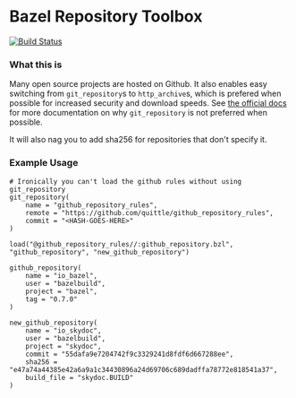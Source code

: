 # Bazel Repository Toolbox

[![Build Status](https://travis-ci.org/quittle/bazel_repository_toolbox.svg?branch=master)](https://travis-ci.org/quittle/bazel_repository_toolbox)

### What this is

Many open source projects are hosted on Github. It also enables easy switching from `git_repository`s to `http_archive`s, which is prefered when possible for increased security and download speeds. See [the official docs](https://docs.bazel.build/versions/master/be/workspace.html) for more documentation on why `git_repository` is not preferred when possible.

It will also nag you to add sha256 for repositories that don't specify it.

### Example Usage

```
# Ironically you can't load the github rules without using git_repository
git_repository(
    name = "github_repository_rules",
    remote = "https://github.com/quittle/github_repository_rules",
    commit = "<HASH-GOES-HERE>"
)

load("@github_repository_rules//:github_repository.bzl", "github_repository", "new_github_repository")

github_repository(
    name = "io_bazel",
    user = "bazelbuild",
    project = "bazel",
    tag = "0.7.0"
)

new_github_repository(
    name = "io_skydoc",
    user = "bazelbuild",
    project = "skydoc",
    commit = "55dafa9e7204742f9c3329241d8fdf6d667288ee",
    sha256 = "e47a74a44385e42a6a9a1c34430896a24d69706c689dadffa78772e818541a37",
    build_file = "skydoc.BUILD"
)
```
